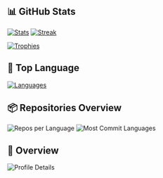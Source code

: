 ## 📊 GitHub Stats

[![Stats](https://github-readme-stats.vercel.app/api?username=LONGDKZdev&show_icons=true&theme=github_dark)](https://github.com/LONGDKZdev)
[![Streak](https://streak-stats.demolab.com?user=LONGDKZdev&theme=github_dark)](https://github.com/LONGDKZdev)

[![Trophies](https://github-profile-trophy.vercel.app/?username=LONGDKZdev&theme=darkhub&no-frame=true)](https://github.com/LONGDKZdev)

## 🧠 Top Language

[![Languages](https://github-readme-stats.vercel.app/api/top-langs/?username=LONGDKZdev&layout=compact&theme=github_dark)](https://github.com/LONGDKZdev)

## 📦 Repositories Overview

![Repos per Language](https://github-profile-summary-cards.vercel.app/api/cards/repos-per-language?username=LONGDKZdev&theme=github_dark)
![Most Commit Languages](https://github-profile-summary-cards.vercel.app/api/cards/most-commit-language?username=LONGDKZdev&theme=github_dark)

## 🧮 Overview

![Profile Details](https://github-profile-summary-cards.vercel.app/api/cards/profile-details?username=LONGDKZdev&theme=github_dark)
